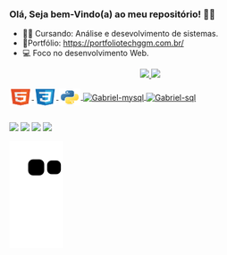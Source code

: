 ### Olá, Seja bem-Vindo(a) ao meu repositório! 👩‍💻



- 👨‍🎓 Cursando: Análise e desevolvimento de sistemas.
- 📂Portfólio: https://portfoliotechggm.com.br/
- 💻 Foco no desenvolvimento Web.

<div align="center" style="display: inline_block">
  <a href="hhttps://github.com/Gmoreira12">
  <img height="170em" src="https://github-readme-stats.vercel.app/api?username=Gmoreira12&show_icons=true&theme=dracula&include_all_commits=true&count_private=true"/>
  <img height="170em" src="https://github-readme-stats.vercel.app/api/top-langs/?username=Gmoreira12&layout=compact&langs_count=7&theme=dracula"/>
</div>
  <div style="display: inline_block"><br>
  <img align="center" alt="Gabriel-HTML" height="30" width="40" src="https://raw.githubusercontent.com/devicons/devicon/master/icons/html5/html5-original.svg">
  <img align="center" alt="Gabriel-CSS" height="30" width="40" src="https://raw.githubusercontent.com/devicons/devicon/master/icons/css3/css3-original.svg">
  <img align="center" alt="Gabriel-Python" height="30" width="40" src="https://raw.githubusercontent.com/devicons/devicon/master/icons/python/python-original.svg">
  <img align="center" alt="Gabriel-mysql" height="40" width="50" src="https://img.icons8.com/color/48/000000/mysql-logo.png">
  <img align="center" alt="Gabriel-sql" height="40" width="50" src="https://img.icons8.com/color/48/000000/sql.png"/>
</div>

  ##
  
  <div> 
  <a href="https://www.youtube.com/channel/UC895M_9sHlqq35Hdnb6Q3Eg" target="_blank"><img src="https://img.shields.io/badge/YouTube-FF0000?style=for-the-badge&logo=youtube&logoColor=white" target="_blank"></a>
  <a href="https://www.instagram.com/gabrielgoncalves.moreira" target="_blank"><img src="https://img.shields.io/badge/-Instagram-%23E4405F?style=for-the-badge&logo=instagram&logoColor=white" target="_blank"></a> 
  <a href = "mailto:goncalves.gabriel@gmail.com"><img src="https://img.shields.io/badge/-Gmail-%23333?style=for-the-badge&logo=gmail&logoColor=white" target="_blank"></a>
  <a href="https://www.linkedin.com/in/gabriel-gon%C3%A7alves2022-tech00000000000/" target="_blank"><img src="https://img.shields.io/badge/-LinkedIn-%230077B5?style=for-the-badge&logo=linkedin&logoColor=white" target="_blank"></a>
  
  ![Snake animation](https://github.com/rafaballerini/rafaballerini/blob/output/github-contribution-grid-snake.svg)
 
</div>

